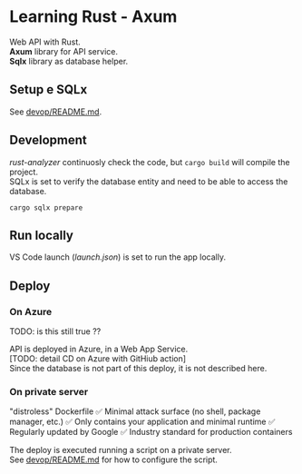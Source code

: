 # Learning Rust - Axum

Web API with Rust.  
**Axum** library for API service.  
**Sqlx** library as database helper.  


## Setup e SQLx

See [devop/README.md](devop/README.md).


## Development

_rust-analyzer_ continuosly check the code, but `cargo build` will compile the project.  
SQLx is set to verify the database entity and need to be able to access the database.  

`cargo sqlx prepare`


## Run locally

VS Code launch (_launch.json_) is set to run the app locally.  


## Deploy


### On Azure

TODO: is this still true ??

API is deployed in Azure, in a Web App Service.  
[TODO: detail CD on Azure with GitHiub action]  
Since the database is not part of this deploy, it is not described here.


### On private server

"distroless" Dockerfile
✅ Minimal attack surface (no shell, package manager, etc.)
✅ Only contains your application and minimal runtime
✅ Regularly updated by Google
✅ Industry standard for production containers

The deploy is executed running a script on a private server.  
See [devop/README.md](devop/README.md#Deploy) for how to configure the script.